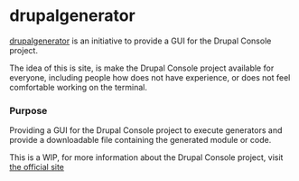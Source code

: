 # drupalgenerator

[drupalgenerator](http://drupalgenerator.com/) is an initiative to provide a GUI
for the Drupal Console project.

The idea of this is site, is make the Drupal Console project available
for everyone, including people how does not have experience, or does not feel
comfortable working on the terminal.

### Purpose

Providing a GUI for the Drupal Console project to execute generators and
provide a downloadable file containing the generated module or code.

This is a WIP, for more information about the Drupal Console project, visit
[the official site](http://drupalconsole.com/)
